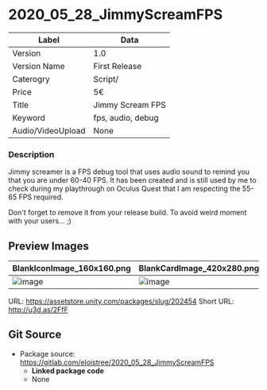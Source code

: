 # 2020_05_28_JimmyScreamFPS
Label | Data
-|-
 Version | 1.0  
 Version Name |  First Release  
 Caterogry |  Script/
 Price |  5€ 
 Title |  Jimmy Scream FPS
 Keyword |   fps, audio, debug
 Audio/VideoUpload |  None

### Description
Jimmy screamer is a FPS debug tool that uses audio sound to remind you that you are under 60-40 FPS. It has been created and is still used by me to check during my playthrough on Oculus Quest  that I am respecting the 55-65 FPS required.  

Don't forget to remove it from your release build. To avoid weird moment with your users... ;)  


## Preview Images

BlankIconImage_160x160.png | BlankCardImage_420x280.png | BlankCoverImage_1950x1300.jpg | BlankSocialMediaImage_1200x630.jpg | BlankScreenshots_width1200.png
-|-|-|-|-  
![image](https://user-images.githubusercontent.com/20149493/132104077-d0558396-df74-4d55-a3d4-66eaa6ab6de2.png)| ![image](https://user-images.githubusercontent.com/20149493/132104069-02fc65cb-a913-4cb1-a6be-eb86ccd5f637.png) | ![image](https://user-images.githubusercontent.com/20149493/132104073-cb628292-013e-467b-8858-d3e8ff807595.png) |![image](https://user-images.githubusercontent.com/20149493/132104088-a7b52c53-81c5-43cd-b672-bd677f27dff1.png)| ![image](https://user-images.githubusercontent.com/20149493/132104080-5b8c92ad-3f32-4d74-bfa3-8c017bc4cf07.png) 


URL: https://assetstore.unity.com/packages/slug/202454
Short URL: http://u3d.as/2FfF

## Git Source

- Package source: https://gitlab.com/eloistree/2020_05_28_JimmyScreamFPS
  - **Linked package code**  
  -  None

